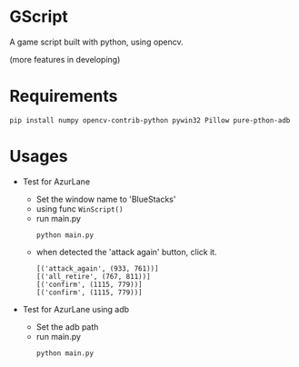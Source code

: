 # GScript
A game script built with python, using opencv.

(more features in developing)

# Requirements
~~~shell
pip install numpy opencv-contrib-python pywin32 Pillow pure-pthon-adb
~~~

# Usages
- Test for AzurLane
  - Set the window name to 'BlueStacks'
  - using func `WinScript()`
  - run main.py
    ~~~shell
    python main.py
    ~~~
  - when detected the 'attack again' button, click it.
    ~~~shell
    [('attack_again', (933, 761))]
    [('all_retire', (767, 811))]
    [('confirm', (1115, 779))]
    [('confirm', (1115, 779))]
    ~~~~

- Test for AzurLane using adb
  - Set the adb path
  - run main.py
    ~~~shell
    python main.py
    ~~~
